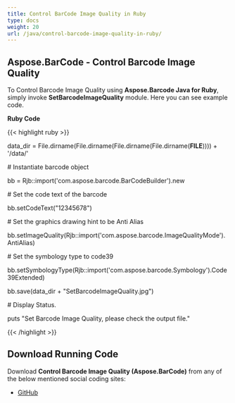 ```yaml
---
title: Control BarCode Image Quality in Ruby
type: docs
weight: 20
url: /java/control-barcode-image-quality-in-ruby/
---
```


## **Aspose.BarCode - Control Barcode Image Quality**
To Control Barcode Image Quality using **Aspose.Barcode Java for Ruby**, simply invoke **SetBarcodeImageQuality** module. Here you can see example code.

**Ruby Code**

{{< highlight ruby >}}

 data_dir = File.dirname(File.dirname(File.dirname(File.dirname(__FILE__)))) + '/data/'



\# Instantiate barcode object

bb = Rjb::import('com.aspose.barcode.BarCodeBuilder').new

\# Set the code text of the barcode

bb.setCodeText("12345678")

\# Set the graphics drawing hint to be Anti Alias

bb.setImageQuality(Rjb::import('com.aspose.barcode.ImageQualityMode').AntiAlias)

\# Set the symbology type to code39

bb.setSymbologyType(Rjb::import('com.aspose.barcode.Symbology').Code39Extended)

bb.save(data_dir + "SetBarcodeImageQuality.jpg")

\# Display Status.

puts "Set Barcode Image Quality, please check the output file."

{{< /highlight >}}
## **Download Running Code**
Download **Control Barcode Image Quality (Aspose.BarCode)** from any of the below mentioned social coding sites:

- [GitHub](https://github.com/aspose-barcode/Aspose.BarCode-for-Java/blob/master/Plugins/Aspose_Barcode_Java_for_Ruby/lib/asposebarcodejava/BarcodeImage/setbarcodeimagequality.rb)
